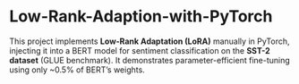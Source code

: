# Low-Rank-Adaption-with-PyTorch
This project implements **Low-Rank Adaptation (LoRA)** manually in PyTorch, injecting it into a BERT model for sentiment classification on the **SST-2 dataset** (GLUE benchmark). It demonstrates parameter-efficient fine-tuning using only ~0.5% of BERT’s weights.
